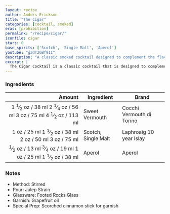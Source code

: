 ```yaml
---
layout: recipe
author: Anders Erickson
title: "The Cigar"
categories: [cocktail, smoked]
eras: [prohibition]
permalink: "/recipe/cigar/"
iconfile: cigar
stars: 0
base_spirits: ['Scotch', 'Single Malt', 'Aperol']
youtube: "gZdT2GBf91I"
description: "A classic smoked cocktail designed to complement the flavors of a cigar, typically made with dark spirits and sweet vermouth."
excerpt: |
  The Cigar Cocktail is a classic cocktail that is designed to complement the flavors of a cigar. It is typically made with a blend of dark spirits, such as whiskey or rum, and sweet vermouth.
---
```


### Ingredients

| Amount | Ingredient         | Brand                     |
| -----: | ------------------ | ------------------------- |
| <span class="onex active">1 <sup>1</sup>&frasl;<sub>2</sub> oz  / 38 ml</span> <span class="onehalfx">2 <sup>1</sup>&frasl;<sub>4</sub> oz  / 56 ml</span> <span class="twox">3 oz  / 75 ml</span> <span class="threex">4 <sup>1</sup>&frasl;<sub>2</sub> oz  / 113 ml</span>| Sweet Vermouth     | Cocchi Vermouth di Torino |
|   <span class="onex active">1 oz  / 25 ml</span> <span class="onehalfx">1 <sup>1</sup>&frasl;<sub>2</sub> oz  / 38 ml</span> <span class="twox">2 oz  / 50 ml</span> <span class="threex">3 oz  / 75 ml</span>| Scotch, Single Malt | Laphroaig 10 year Islay   |
| <span class="onex active"> <sup>1</sup>&frasl;<sub>2</sub> oz  / 13 ml</span> <span class="onehalfx"> <sup>3</sup>&frasl;<sub>4</sub> oz  / 19 ml</span> <span class="twox">1 oz  / 25 ml</span> <span class="threex">1 <sup>1</sup>&frasl;<sub>2</sub> oz  / 38 ml</span>| Aperol             | Aperol                    |

### Notes

- Method: Stirred
- Pour: Julep Strain
- Glassware: Footed Rocks Glass
- Garnish: Grapefruit oil
- Special Prep: Scorched cinnamon stick for garnish

    
<script type="application/ld+json">
{
  "@context": "https://schema.org",
  "@type": "Recipe",
  "author": {
    "@type": "Person",
    "name": "{{ page.author }}"
    },
  "image": "{%- for page in page.categories limit: 1 %}{% assign cat = site.data.categories | where: "slug", page | first %}{{ site.url }}{{ site.baseurl}}/assets/images/category_{{cat.slug}}.svg{% endfor -%}",
  "description": "{{ page.excerpt | strip_html | replace: '"', "'" }}",
  "recipeIngredient": [
  "1.5 oz Sweet Vermouth",
  "1 oz Scotch, Single Malt",
  "0.5 oz Aperol"
    ],
  "name": "{{ page.title }}",
  "recipeInstructions": [
    {
      "@type": "HowToStep",
      "text": "- Method: Stirred"
    },
    {
      "@type": "HowToStep",
      "text": "- Pour: Julep Strain"
    },
    {
      "@type": "HowToStep",
      "text": "- Glassware: Footed Rocks Glass"
    },
    {
      "@type": "HowToStep",
      "text": "- Garnish: Grapefruit oil"
    },
    {
      "@type": "HowToStep",
      "text": "- Special Prep: Scorched cinnamon stick for garnish"
    }
    ],
  "recipeYield": "1 cocktail",
  "recipeCategory": "cocktail",
  {% if page.stars and site.data.ratings[page.iconfile].ratings -%}"aggregateRating": {
   "@type": "AggregateRating",
   "ratingValue": "{%- include stars_metadata.html %}",
   "bestRating": "5",
   "reviewCount": "2"},{%- endif %}
  "recipeCuisine": "global",
  "prepTime": "PT20M",
  "cookTime": "PT15S",
  "keywords": "{{ page.title }}, cocktail, {{ page.eras }}, {%- include category_metadata.html -%}, {%- include spirits_metadata.html -%}"
}
</script>

    